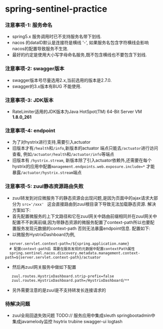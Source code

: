 # spring-sentinel-practice

### 注意事项-1: 服务命名
 - spring5.x 服务调用时已不支持服务名带下划线.
 - nacos 的dataID默认是连接符是横线 '-', 如果服务名包含字符横线会影响nacos的配置导致服务不生效.
 - 最好的约定是使用大小写字母命名服务,既不包含横线也不要包含下划线.
 
### 注意事项-2: swagger版本
 - swagger版本号尽量选用2.x,当前选用的版本是2.7.0.
 - swagger的3.x版本有BUG 不能使用.

### 注意事项-3: JDK版本
 - RateLimiter适用的JDK版本为Java HotSpot(TM) 64-Bit Server VM **1.8.0_261**
 
### 注意事项-4: endpoint
 - 为了对hystrix进行支持,需要引入actuator
 - 旧版本才有`/health`和`/info`,新版本的actuator 端点只能去`/actuator`进行访问查看, 例如`/actuator/health`和`/actuator/info`等端点
 - 旧版本有 `/hystrix.stream`, 新版本除了引入actuator依赖外,还需要在每个hystrix的应用中配置`management.endpoints.web.exposure.include=*` 才能暴露`/actuator/hystrix.stream`端点

### 注意事项-5: zuul静态资源路由失败
 - zuul转发到对应微服务下的静态资源会出现问题,是因为页面中的ajax请求大部分为 `src='/xxx' ` 这会直接路由到zuul根目录下导致无法加载静态资源. 解决方案如下:
 - 首先配置微服务的上下文路径和它在zuul网关中路由前缀相同并在zuul网关中配置不不剥离前缀,因为带静态资源的微服务配置了context-path所以也要配置服务发现元数据的context-path 否则无法暴露endpoint信息. 配置如下:
 - 以微服务HystrixDashboard为例, 
  ```
    server.servlet.context-path=/${spring.application.name} 
    # 配置context-path后 需要在服务发现的元数据中配置contextPath属性
    spring.sentinel.nacos.discovery.metadata.management.context-path=${server.servlet.context-path}/actuator
  ```
 - 然后再zuul网关服务中做如下配置
 ```
    zuul.routes.HystrixDashboard.strip-prefix=false
    zuul.routes.HystrixDashboard.path=/HystrixDashboard/**
 ```
 - 另外需要注意的是zuul是不支持转发长连接请求的

### 待解决问题
 - zuul全局回退失效问题 
TODO:// 
服务应用中集成sleuth
springbootadmin中集成javamelody监控 hsytrix trubine swagger-ui logtash
